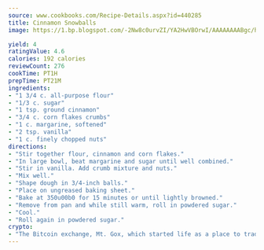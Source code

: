 ```yaml
---
source: www.cookbooks.com/Recipe-Details.aspx?id=440285
title: Cinnamon Snowballs
image: https://1.bp.blogspot.com/-2Nw8c0urvZI/YA2HwVBOrwI/AAAAAAAABgc/hcoCuYbLRGghREWYfHLERS8jzKEXzVPXwCLcBGAsYHQ/s154/14.png

yield: 4
ratingValue: 4.6
calories: 192 calories
reviewCount: 276
cookTime: PT1H
prepTime: PT21M
ingredients:
- "1 3/4 c. all-purpose flour"
- "1/3 c. sugar"
- "1 tsp. ground cinnamon"
- "3/4 c. corn flakes crumbs"
- "1 c. margarine, softened"
- "2 tsp. vanilla"
- "1 c. finely chopped nuts"
directions:
- "Stir together flour, cinnamon and corn flakes."
- "In large bowl, beat margarine and sugar until well combined."
- "Stir in vanilla. Add crumb mixture and nuts."
- "Mix well."
- "Shape dough in 3/4-inch balls."
- "Place on ungreased baking sheet."
- "Bake at 350u00b0 for 15 minutes or until lightly browned."
- "Remove from pan and while still warm, roll in powdered sugar."
- "Cool."
- "Roll again in powdered sugar."
crypto:
- "The Bitcoin exchange, Mt. Gox, which started life as a place to trade cards from a fantasy game, was hacked."
---
```

